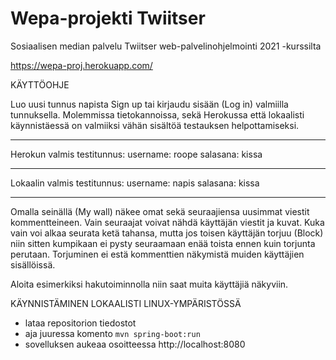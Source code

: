# Wepa-projekti Twiitser
Sosiaalisen median palvelu Twiitser web-palvelinohjelmointi 2021 -kurssilta

https://wepa-proj.herokuapp.com/

KÄYTTÖOHJE

Luo uusi tunnus napista Sign up tai kirjaudu sisään (Log in) valmiilla tunnuksella.
Molemmissa tietokannoissa, sekä Herokussa että lokaalisti käynnistäessä on valmiiksi vähän sisältöä testauksen helpottamiseksi.
___________________________
Herokun valmis testitunnus:
username: roope
salasana: kissa
___________________________
Lokaalin valmis testitunnus:
username: napis
salasana: kissa
___________________________

Omalla seinällä (My wall) näkee omat sekä seuraajiensa uusimmat viestit kommentteineen.
Vain seuraajat voivat nähdä käyttäjän viestit ja kuvat.
Kuka vain voi alkaa seurata ketä tahansa, mutta jos toisen käyttäjän torjuu (Block) niin
sitten kumpikaan ei pysty seuraamaan enää toista ennen kuin torjunta perutaan.
Torjuminen ei estä kommenttien näkymistä muiden käyttäjien sisällöissä.

Aloita esimerkiksi hakutoiminnolla niin saat muita käyttäjiä näkyviin.


KÄYNNISTÄMINEN LOKAALISTI LINUX-YMPÄRISTÖSSÄ

- lataa repositorion tiedostot
- aja juuressa komento `mvn spring-boot:run`
- sovelluksen aukeaa osoitteessa http://localhost:8080
